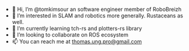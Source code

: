 - 👋 Hi, I’m @tomkimsour an software engineer member of RoboBreizh
- 👀 I’m interested in SLAM and robotics more generally. Rustaceans as well.
- 🌱 I’m currently learning tch-rs and plotters-rs library
- 💞️ I’m looking to collaborate on ROS ecosystem
- 📫 You can reach me at thomas.ung.pro@gmail.com

<!---
tomkimsour/tomkimsour is a ✨ special ✨ repository because its `README.md` (this file) appears on your GitHub profile.
You can click the Preview link to take a look at your changes.
--->
